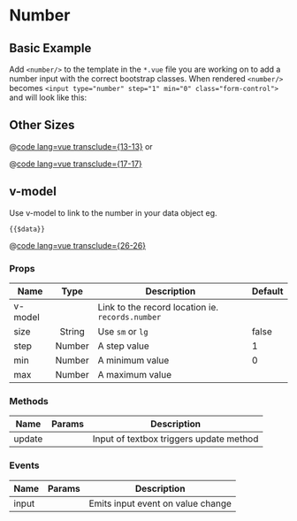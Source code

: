 
# Number
## Basic Example

Add `<number/>` to the template in the `*.vue` file you are working on to add a number input with the correct bootstrap classes.
When rendered `<number/>` becomes `<input type="number" step="1" min="0" class="form-control">`
and will look like this:

<number/>

## Other Sizes
@[code lang=vue transclude={13-13}](@/docs/components/number.md)
<number size="sm" value="123"/>
or

@[code lang=vue transclude={17-17}](@/docs/components/number.md)
<number size="lg" value="456"/>

## v-model
Use v-model to link to the number in your data object
eg.

`{{$data}}`

@[code lang=vue transclude={26-26}](@/docs/components/number.md)
<number v-model="records.number" />

### Props
Name    | Type   | Description | Default
----    | :----: | ----------- | -----
v-model |        | Link to the record location ie. `records.number` | 
size    | String | Use `sm` or `lg` | false
step    | Number | A step value     | 1
min     | Number | A minimum value  | 0
max     | Number | A maximum value  | 

### Methods
Name             | Params | Description
---------------- | -------| -------------------
update           |        | Input of textbox triggers update method

### Events
Name             | Params | Description
---------------- | -------| -------------------
input            |        | Emits input event on value change 

<script>
export default {
	data () {
    return {
      records:{"number":1},
    }
  },
}
</script>